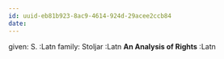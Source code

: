 ```yaml
---
id: uuid-eb81b923-8ac9-4614-924d-29acee2ccb84
date: 
---
```


given: S. :Latn
family: Stoljar :Latn
**An Analysis of Rights** :Latn